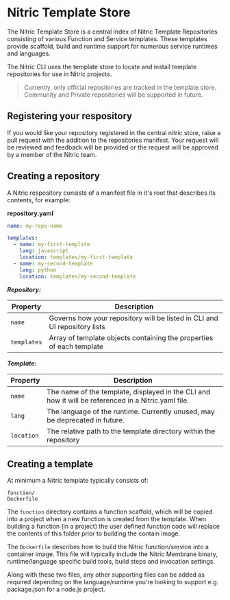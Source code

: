 # Nitric Template Store

The Nitric Template Store is a central index of Nitric Template Repositories consisting of various Function and Service templates. These templates provide scaffold, build and runtime support for numerous service runtimes and languages.

The Nitric CLI uses the template store to locate and install template repositories for use in Nitric projects.

> Currently, only official repositories are tracked in the template store. Community and Private repositories will be supported in future.

## Registering your respository
If you would like your repository registered in the central nitric store, raise a pull request with the addition to the repositories manifest. Your request will be reviewed and feedback will be provided or the request will be approved by a member of the Nitric team.

## Creating a repository
A Nitric respository consists of a manifest file in it's root that describes its contents, for example:

__repository.yaml__

```yaml
name: my-repo-name

templates:
  - name: my-first-template
    lang: javascript
    location: templates/my-first-template
  - name: my-second-template
    lang: python
    location: templates/my-second-template
```

__*Repository:*__

| Property    | Description                                                               |
| ----------- | ------------------------------------------------------------------------- |
| `name`      | Governs how your repository will be listed in CLI and UI repository lists |
| `templates` | Array of template objects containing the properties of each template      |

__*Template:*__

| Property   | Description                                                                                         |
| ---------- | --------------------------------------------------------------------------------------------------- |
| `name`     | The name of the template, displayed in the CLI and how it will be referenced in a Nitric.yaml file. |
| `lang`     | The language of the runtime. Currently unused, may be deprecated in future.                         |
| `location` | The relative path to the template directory within the repository                                   |

## Creating a template

At minimum a Nitric template typically consists of:

```
function/
Dockerfile
```

The `function` directory contains a function scaffold, which will be copied into a project when a new function is created from the template. When building a function (in a project) the user defined function code will replace the contents of this folder prior to building the contain image.

The `Dockerfile` describes how to build the Nitric function/service into a container image. This file will typically include the Nitric Membrane binary, runtime/language specific build tools, build steps and invocation settings.

Along with these two files, any other supporting files can be added as required depending on the language/runtime you're looking to support e.g. package.json for a node.js project.